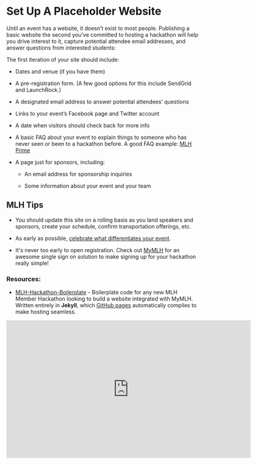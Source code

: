 # Set Up A Placeholder Website

Until an event has a website, it doesn’t exist to most people. Publishing a basic website the second you’ve committed to hosting a hackathon will help you drive interest to it, capture potential attendee email addresses, and answer questions from interested students:

The first iteration of your site should include:

* Dates and venue (if you have them)

* A pre-registration form. (A few good options for this include SendGrid and LaunchRock.)

* A designated email address to answer potential attendees’ questions

* Links to your event’s Facebook page and Twitter account

* A date when visitors should check back for more info
    
* A basic FAQ about your event to explain things to someone who has never seen or been to a hackathon before. A good FAQ example: [MLH Prime](http://prime.mlh.io/#faqs)

* A page just for sponsors, including:

    * An email address for sponsorship inquiries
    
    * Some information about your event and your team

## MLH Tips

* You should update this site on a rolling basis as you land speakers and sponsors, create your schedule, confirm transportation offerings, etc.

* As early as possible, [celebrate what differentiates your event](http://guide.mlh.io/Organizer-Timeline/2-Months-Before/Promote-Your-Event.html).

* It's never too early to open registration. Check out [MyMLH](http://my.mlh.io) for an awesome single sign on solution to make signing up for your hackathon really simple! 
 
### Resources:

* [MLH-Hackathon-Boilerplate](https://github.com/MLH/mlh-hackathon-boilerplate) - Boilerplate code for any new MLH Member Hackathon looking to build a website integrated with MyMLH. Written entirely in **Jekyll**, which [GitHub pages](https://pages.github.com/) automatically compiles to make hosting seamless. 

<iframe width="640" height="360" src="https://www.youtube.com/embed/ukSrPm1Zews" frameborder="0" allow="autoplay; encrypted-media" allowfullscreen></iframe>
